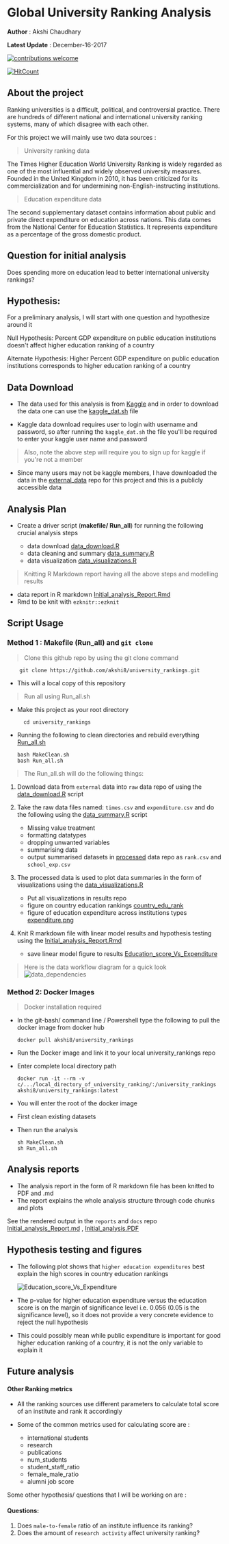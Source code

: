 # Global University Ranking Analysis

**Author** : Akshi Chaudhary

**Latest Update** : December-16-2017


[![contributions welcome](https://img.shields.io/badge/contributions-welcome-brightgreen.svg?style=flat)](https://github.com/dwyl/esta/issues)

[![HitCount](http://hits.dwyl.io/akshi8/University_rankings.svg)](http://hits.dwyl.io/akshi8/University_rankings)


## About the project

Ranking universities is a difficult, political, and controversial practice. There are hundreds of different national and international university ranking systems, many of which disagree with each other.

For this project we will mainly use two data sources :

>  University ranking data

The Times Higher Education World University Ranking is widely regarded as one of the most influential and widely observed university measures. Founded in the United Kingdom in 2010, it has been criticized for its commercialization and for undermining non-English-instructing institutions.

> Education expenditure data

The second supplementary dataset contains information about public and private direct expenditure on education across nations. This data comes from the National Center for Education Statistics. It represents expenditure as a percentage of the gross domestic product.

## Question for initial analysis

Does spending more on education lead to better international university rankings?

## Hypothesis:

For a preliminary analysis, I will start with one question and hypothesize around it


  Null Hypothesis: Percent GDP expenditure on public education institutions doesn't affect higher education ranking of a country

  Alternate Hypothesis: Higher Percent GDP expenditure on public education institutions corresponds to higher education ranking of a country


## Data Download

* The data used for this analysis is from [Kaggle](https://www.kaggle.com/mylesoneill/world-university-rankings/data) and in order to download the data one can use the [kaggle_dat.sh](https://github.com/akshi8/University_rankings/blob/master/kaggle_dat.sh) file

* Kaggle data download requires user to login with username and password, so after running the `kaggle_dat.sh` the file you'll be required to enter your kaggle user name and password

> Also, note the above step will require you to sign up for kaggle if you're not a member

* Since many users may not be kaggle members, I have downloaded the data in the [external_data](https://github.com/akshi8/University_rankings/tree/master/data/external) repo for this project and this is a publicly accessible data


## Analysis Plan

* Create a driver script (**makefile/ Run_all**) for running the following crucial analysis steps

  - data download [data_download.R](https://github.com/akshi8/University_rankings/blob/master/src/data_download.R)
  - data cleaning and summary [data_summary.R](https://github.com/akshi8/University_rankings/blob/master/src/data_summary.R)
  - data visualization [data_visualizations.R](https://github.com/akshi8/University_rankings/blob/master/src/data_visualizations.R)

> Knitting R Markdown report having all the above steps and modelling results

  - data report in R markdown [Initial_analysis_Report.Rmd](https://github.com/akshi8/University_rankings/blob/master/reports/Initial_analysis_Report.rmd)
  - Rmd to be knit with `ezknitr::ezknit`

## Script Usage

### Method 1 : Makefile (Run_all) and `git clone`

> Clone this github repo by using the git clone command

        git clone https://github.com/akshi8/university_rankings.git

* This will a local copy of this repository

> Run all using Run_all.sh

* Make this project as your root directory

        cd university_rankings

* Running the following to clean directories and rebuild everything [Run_all.sh](https://github.com/akshi8/University_rankings/blob/master/src)

      bash MakeClean.sh
      bash Run_all.sh

>  The Run_all.sh will do the following things:

1. Download data from `external` data into `raw` data repo of using the [data_download.R](https://github.com/akshi8/University_rankings/blob/master/src/data_download.R) script

2. Take the raw data files named: `times.csv` and `expenditure.csv` and do the following using the [data_summary.R](https://github.com/akshi8/University_rankings/blob/master/src/data_summary.R) script
      - Missing value treatment
      - formatting datatypes
      - dropping unwanted variables
      - summarising data
      - output summarised datasets in [processed](https://github.com/akshi8/University_rankings/tree/master/data/processed) data repo as `rank.csv` and `school_exp.csv`
3. The processed data is used to plot data summaries in the form of visualizations using the [data_visualizations.R](https://github.com/akshi8/University_rankings/blob/master/src/data_visualizations.R)
      - Put all visualizations in results repo
      - figure on country education rankings [country_edu_rank](https://github.com/akshi8/University_rankings/blob/master/results/country_edu_rank.png)
      - figure of education expenditure across institutions types [expenditure.png](https://github.com/akshi8/University_rankings/blob/master/results/expenditure.png)

4. Knit R markdown file with linear model results and hypothesis testing using the [Initial_analysis_Report.Rmd](https://github.com/akshi8/University_rankings/blob/master/reports/Initial_analysis_Report.rmd)
    - save linear model figure to results [Education_score_Vs_Expenditure](https://github.com/akshi8/University_rankings/blob/master/results/Education_score_Vs_Expenditure.png)

> Here is the data workflow diagram  for a quick look
![data_dependencies](from_team/data_dependency.PNG)


### Method 2: Docker Images

> Docker installation required

* In the git-bash/ command line / Powershell type the following to pull the docker image from docker hub

      docker pull akshi8/university_rankings

* Run the Docker image and link it to your local university_rankings repo
* Enter complete local directory path

      docker run -it --rm -v c/.../local_directory_of_university_ranking/:/university_rankings akshi8/university_rankings:latest
* You will enter the root of the docker image
* First clean existing datasets
* Then run the analysis

      sh MakeClean.sh
      sh Run_all.sh

## Analysis reports

* The analysis report in the form of R markdown file has been knitted to PDF and .md
* The report explains the whole analysis structure through code chunks and plots

See the rendered output in the `reports` and `docs` repo
[Initial_analysis_Report.md](https://github.com/akshi8/University_rankings/blob/master/reports/Initial_analysis_Report.md) , [Initial_analysis.PDF](https://github.com/akshi8/University_rankings/tree/master/docs)


## Hypothesis testing and figures

* The following plot shows that `higher education expenditures` best explain the high scores in country education rankings

    ![Education_score_Vs_Expenditure](results/Education_score_Vs_Expenditure.png)


* The p-value for higher education expenditure versus the education score is on the margin of significance level i.e. 0.056 (0.05 is the significance level), so it does not provide a very concrete evidence to reject the null hypothesis

* This could possibly mean while public expenditure is important for good higher education ranking of a country, it is not the only variable to explain it



## Future analysis

#### Other Ranking metrics

* All the ranking sources use different parameters to calculate total score of an institute and rank it accordingly

* Some of the common metrics used for calculating score are :
  * international students
  * research
  * publications  
  * num_students
  * student_staff_ratio
  * female_male_ratio
  * alumni job score


Some other hypothesis/ questions that I will be working on are :
#### Questions:

1. Does `male-to-female` ratio of an institute influence its ranking?
2. Does the amount of `research activity` affect university ranking?

